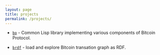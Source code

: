```yaml
---
layout: page
title: projects
permalink: /projects/
---
```


* [`bp`](https://github.com/rodentrabies/bp) - Common Lisp library
  implementing various components of Bitcoin Protocol.

* [`brdf`](https://github.com/rodentrabies/brdf) - load and explore
  Bitcoin transation graph as RDF.
